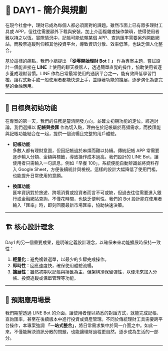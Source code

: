 # 📒 DAY1 - 簡介與規劃  

在現今社會中，理財已成為每個人都必須面對的課題。雖然市面上已有眾多理財工具或 APP，但往往需要額外下載與安裝，加上介面複雜或操作繁瑣，使得使用者難以持之以恆。實際情況中，記帳可能依賴某個 APP、查詢匯率需要另外開啟網站，而股票追蹤則仰賴其他投資平台，導致資訊分散、效率低落，也缺乏個人化整合。  

基於這樣的痛點，我們小組提出 **「從零開始理財 Bot！」** 作為專案主題，嘗試設計一個能直接在 **LINE** 上使用的聊天機器人，透過簡單直覺的操作，協助使用者逐步養成理財習慣。LINE 作為日常最常使用的通訊平台之一，能有效降低學習門檻，讓程式新手或一般使用者都能快速上手，並隨著功能的擴展，逐步演化為更完整的金融應用。  

---

## 🎯 目標與初始功能  

在專案的第一天，我們的任務是釐清開發方向，並確立初期功能的定位。經過討論，我們選擇以 **記帳與換匯** 作為切入點，理由在於記帳屬於高頻需求，而換匯能與記帳功能結合在一起，提供一個流暢且完整的用戶體驗。  

- **記帳功能**  
  多數人都有理財意圖，但因記帳過於麻煩而難以持續。傳統記帳 APP 常需要逐步輸入分類、金額與標籤，導致操作成本過高。我們設計的 LINE Bot，讓使用者只需輸入一句訊息，例如「早餐 100」，系統便能自動辨識並將資料存入 Google Sheet，方便後續統計與檢視。這樣的設計大幅降低了使用門檻，也能提升日常使用的意願。  

- **換匯功能**  
  匯率資訊對於旅遊、跨境消費或投資者而言不可或缺，但過去往往需要進入銀行或金融網站查詢，不僅花時間，也缺乏便利性。我們的 Bot 設計能在使用者輸入「匯率」時，即刻回覆最新市場匯率，協助快速決策。  

---

## 🏗️ 核心設計理念  

Day1 的另一個重要成果，是明確定義設計理念，以確保未來功能擴展時保持一致性：  

1. **輕量化**：避免複雜選單，以最少的步驟完成操作。  
2. **即時性**：回應速度快，確保使用體驗流暢。  
3. **擴展性**：雖然初期以記帳與換匯為主，但架構須保留彈性，以便未來加入分帳、投資追蹤或保單管理等功能。  

---

## 📌 預期應用場景  

我們期望透過 LINE Bot 的介面，讓使用者僅以熟悉的對話方式，就能完成記帳、查詢匯率，甚至在後續版本中進行投資或資產管理。不同於傳統理財工具需要跨平台操作，本專案強調 **「一站式整合」**，將日常需求集中於同一介面之中。如此一來，不僅能解決資訊分散的問題，也能讓理財過程更自然，逐步成為生活的一部分。  

---
